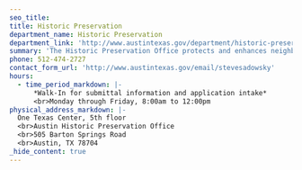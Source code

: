 ```yaml
---
seo_title: 
title: Historic Preservation
department_name: Historic Preservation
department_link: 'http://www.austintexas.gov/department/historic-preservation'
summary: 'The Historic Preservation Office protects and enhances neighborhoods, buildings and sites that reflect elements of Austin’s cultural, social, economic, political and architectural history.'
phone: 512-474-2727
contact_form_url: 'http://www.austintexas.gov/email/stevesadowsky'
hours:
  - time_period_markdown: |-
      *Walk-In for submittal information and application intake​*
      <br>Monday through Friday, 8:00am to 12:00pm
physical_address_markdown: |-
  One Texas Center, 5th floor
  <br>Austin Historic Preservation Office
  <br>505 Barton Springs Road
  <br>​Austin, TX 78704
_hide_content: true
---
```

